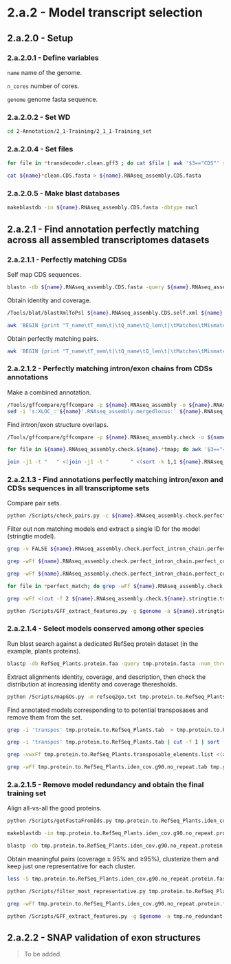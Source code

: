 2.a.2 - Model transcript selection
==================================

## 2.a.2.0 - Setup

### 2.a.2.0.1 - Define variables

`name` name of the genome.

`n_cores` number of cores.

`genome` genome fasta sequence.

### 2.a.2.0.2 - Set WD

```bash
cd 2-Annotation/2_1-Training/2_1_1-Training_set
```

### 2.a.2.0.4 - Set files

``` bash
for file in *transdecoder.clean.gff3 ; do cat $file | awk '$3=="CDS"' > $( basename $file .gff3 ).CDS.gff3 ; done

cat ${name}*clean.CDS.fasta > ${name}.RNAseq_assembly.CDS.fasta
```

### 2.a.2.0.5 - Make blast databases

``` bash
makeblastdb -in ${name}.RNAseq_assembly.CDS.fasta -dbtype nucl
```

2.a.2.1 - Find annotation perfectly matching across all assembled transcriptomes datasets
-----------------------------------------------------------------------------------------

### 2.a.2.1.1 - Perfectly matching CDSs

Self map CDS sequences.

``` bash
blastn -db ${name}.RNAseq_assembly.CDS.fasta -query ${name}.RNAseq_assembly.CDS.fasta -num_threads $n_cores -strand plus -outfmt 5 > ${name}.RNAseq_assembly.CDS.self.xml
```

Obtain identity and coverage.

``` bash
/Tools/blat/blastXmlToPsl ${name}.RNAseq_assembly.CDS.self.xml ${name}.RNAseq_assembly.CDS.self.psl

awk 'BEGIN {print "T_name\tT_nem\t|\tQ_name\tQ_len\t|\tMatches\tMismatches\tT_gaps\tQ_gaps\t|\tT_iden\tQ_iden\t|\tT_cov\tQ_cov"}; {print $14"\t"$15"\t|\t"$10"\t"$11"\t|\t"$1"\t"$2"\t"$8"\t"$6"\t|\t"($1-$2-$8)/$1"\t"($1-$2-$6)/$1"\t|\t"$1/$15"\t"$1/$11}' ${name}.RNAseq_assembly.CDS.self.psl > ${name}.RNAseq_assembly.CDS.blast.cov_iden.txt
```

Obtain perfectly matching pairs.

``` bash
awk 'BEGIN {print "T_name\tT_nem\t|\tQ_name\tQ_len\t|\tMatches\tMismatches\tT_gaps\tQ_gaps\t|\tT_iden\tQ_iden\t|\tT_cov\tQ_cov"}; {print $14"\t"$15"\t|\t"$10"\t"$11"\t|\t"$1"\t"$2"\t"$8"\t"$6"\t|\t"($1-$2-$8)/$1"\t"($1-$2-$6)/$1"\t|\t"$1/$15"\t"$1/$11}' ${name}.RNAseq_assembly.CDS.self.psl | awk -F "\t" '$1!=$4 && $2==$5 && $2==$7 && $12==1 && $13==1 && $15==1 && $16==1' | cut -f 1,4 > ${name}.RNAseq_assembly.CDS.perfect_match.pairs.txt
```

### 2.a.2.1.2 - Perfectly matching intron/exon chains from CDSs annotations

Make a combined annotation.

``` bash
/Tools/gffcompare/gffcompare -p ${name}.RNAseq_assembly -o ${name}.RNAseq_assembly -C -X -D -T *.transdecoder.clean.CDS.gff3
sed -i 's:XLOC_:'${name}'.RNAseq_assembly.mergedlocus:' ${name}.RNAseq_assembly.combined.gtf
```

Find intron/exon structure overlaps.

``` bash
/Tools/gffcompare/gffcompare -p ${name}.RNAseq_assembly.check -o ${name}.RNAseq_assembly.check -r ${name}.RNAseq_assembly.combined.gtf -C -Q -R -X -D  *.transdecoder.clean.CDS.gff3

for file in ${name}.RNAseq_assembly.check.${name}.*tmap; do awk '$3=="="' $file | awk '{print $1"|"$2"\t"$4}' > ${file}.perfect_match ; done

join -j1 -t "   " <(join -j1 -t "       " <(sort -k 1,1 ${name}.RNAseq_assembly.check.${name}.stringtie.transdecoder.clean.CDS.gff3.tmap.perfect_match) <(sort -k 1,1 ${name}.RNAseq_assembly.check.${name}.trinity.dn.transdecoder.clean.CDS.gff3.tmap.perfect_match) | sort -k 1,1) <(sort -k 1,1 ${name}.RNAseq_assembly.check.${name}.trinity.og.transdecoder.clean.CDS.gff3.tmap.perfect_match) > ${name}.RNAseq_assembly.check.perfect_intron_chain
```

### 2.a.2.1.3 - Find annotations perfectly matching intron/exon and CDSs sequences in all transcriptome sets

Compare pair sets.

``` bash
python /Scripts/check_pairs.py -c ${name}.RNAseq_assembly.check.perfect_intron_chain -p ${name}.RNAseq_assembly.CDS.perfect_match.pairs.txt > ${name}.RNAseq_assembly.check.perfect_intron_chain.perfect_cds_match.txt
```

Filter out non matching models end extract a single ID for the model (stringtie model).

``` bash
grep -v FALSE ${name}.RNAseq_assembly.check.perfect_intron_chain.perfect_cds_match.txt | sed 's:|.*::' | sort | uniq -c | awk '$1=1 {print $2}' > ${name}.RNAseq_assembly.check.perfect_intron_chain.perfect_cds_match.single_model.list

grep -wFf ${name}.RNAseq_assembly.check.perfect_intron_chain.perfect_cds_match.single_model.list ${name}.RNAseq_assembly.check.perfect_intron_chain.perfect_cds_match.txt > ${name}.RNAseq_assembly.check.perfect_intron_chain.perfect_cds_match.single_model.txt

grep -wFf ${name}.RNAseq_assembly.check.perfect_intron_chain.perfect_cds_match.single_model.list ${name}.RNAseq_assembly.check.perfect_intron_chain.perfect_cds_match.txt | cut -f 1 > ${name}.RNAseq_assembly.check.perfect_intron_chain.perfect_cds_match.single_model.ids

for file in *perfect_match; do grep -wFf ${name}.RNAseq_assembly.check.perfect_intron_chain.perfect_cds_match.single_model.ids $file > ${file}.selected ; done

grep -wFf <(cut -f 2 ${name}.RNAseq_assembly.check.${name}.stringtie.transdecoder.clean.CDS.gff3.tmap.perfect_match.selected) ${name}.stringtie.transdecoder.clean.gff3 | awk '$3=="CDS" || $3=="mRNA"' | sed 's:;Name.*::' | sed '/\tmRNA\t/ s:\(.*\)mRNA\(.*ID=\)\(.*Parent=\)\(.*\):\1gene\2\4\n\1mRNA\2\3\4;Parent=\4:' | sed '/\tCDS\t/ s:\(.*\)CDS\(.*\)ID=.*\(.*Parent=\)\(.*\):\1exon\2Parent=\4;ID=\4\n\1CDS\2Parent=\4;ID=\4:'| awk 'BEGIN {OFS="\t"} {if ($3=="exon") $NF=$NF".exon."NR ; if ($3=="CDS") $NF=$NF".cds."NR ; print $0 }' > ${name}.stringtie.transdecoder.clean.CDS.selected.gff3

python /Scripts/GFF_extract_features.py -g $genome -a ${name}.stringtie.transdecoder.clean.CDS.selected.gff3 -p tmp -lcin 2> ${name}.stringtie.transdecoder.clean.CDS.selected.log
```

### 2.a.2.1.4 - Select models conserved among other species

 Run blast search against a dedicated RefSeq protein dataset (in the example, plants proteins). 

``` bash
blastp -db RefSeq_Plants.protein.faa -query tmp.protein.fasta -num_threads $n_cores -outfmt 5 > tmp.protein.to.RefSeq_Plants.xml
```

Extract alignments identity, coverage, and description, then check the distribution at increasing identity and coverage theresholds.

``` bash
python /Scripts/mapGOs.py -m refseq2go.txt tmp.protein.to.RefSeq_Plants.xml | awk -F "\t" 'BEGIN {OFS="\t"; OFS="\t"; print "Query","Q_len","Q_start","Q_stop","|","Target","T_len","T_start","T_stop","|","e-value","Matches","Mismatches","Gaps","Iden","Q_cov","T_cov","|","Description","|","GO"} {print $1,$23,$7,$8,"|",$2,$24,$9,$10,"|",$11,$4,$5,$6,$3,100*($4/$23),100*($4/$24),"|",$25,"|",$26}' > tmp.protein.to.RefSeq_Plants.tab
```

Find annotated models corresponding to to potential transposases and remove them from the set.

``` bash
grep -i 'transpos' tmp.protein.to.RefSeq_Plants.tab  > tmp.protein.to.RefSeq_Plants.transposable_elements

grep -i 'transpos' tmp.protein.to.RefSeq_Plants.tab | cut -f 1 | sort -u > tmp.protein.to.RefSeq_Plants.transposable_elements.list

grep -vwxFf tmp.protein.to.RefSeq_Plants.transposable_elements.list <(awk -v thr=90 ' BEGIN {getline} { if ($15>thr && $16>thr && $17>thr && $15<120 && $16<120 && $17<120 ) {print $1} }' tmp.protein.to.RefSeq_Plants.tab | sort -u ) > tmp.protein.to.RefSeq_Plants.iden_cov.g90.no_repeat.tab

grep -wFf tmp.protein.to.RefSeq_Plants.iden_cov.g90.no_repeat.tab tmp.gff3 > tmp.${name}.gene_models.gff3
```

### 2.a.2.1.5 - Remove model redundancy and obtain the final training set

Align all-vs-all the good proteins.

``` bash
python /Scripts/getFastaFromIds.py tmp.protein.to.RefSeq_Plants.iden_cov.g90.no_repeat.tab tmp.protein.fasta > tmp.protein.to.RefSeq_Plants.iden_cov.g90.no_repeat.protein.fasta

makeblastdb -in tmp.protein.to.RefSeq_Plants.iden_cov.g90.no_repeat.protein.fasta -dbtype prot 

blastp -db tmp.protein.to.RefSeq_Plants.iden_cov.g90.no_repeat.protein.fasta -query tmp.protein.to.RefSeq_Plants.iden_cov.g90.no_repeat.protein.fasta -num_threads $n_cores -outfmt "7 qseqid qlen qstart qend qframe qcovhsp sseqid slen sstart send sframe length nident mismatch gaps bitscore evalue " > tmp.protein.to.RefSeq_Plants.iden_cov.g90.no_repeat.protein.fasta.self_blast.tab
```

Obtain meaningful pairs (coverage ≥ 95% and ≥95%), clusterize them and keep just one representative for each cluster.

``` bash
less -S tmp.protein.to.RefSeq_Plants.iden_cov.g90.no_repeat.protein.fasta.self_blast.tab | grep -v '^#' |awk -F "\t" 'BEGIN {OFS="\t"} {print $1,$7,100*($12/$8),100*($13/$8)}' | awk '$3>=95 && $4>=95' > tmp.protein.to.RefSeq_Plants.iden_cov.g90.no_repeat.protein.fasta.self_blast.iden_cov.ge95.txt

python /Scripts/filter_most_representative.py tmp.protein.to.RefSeq_Plants.iden_cov.g90.no_repeat.protein.fasta.self_blast.iden_cov.ge95.txt > tmp.protein.to.RefSeq_Plants.iden_cov.g90.no_repeat.protein.fasta.self_blast.iden_cov.ge95.representatives 2> tmp.protein.to.RefSeq_Plants.iden_cov.g90.no_repeat.protein.fasta.self_blast.iden_cov.ge95.clusters

grep -wFf tmp.protein.to.RefSeq_Plants.iden_cov.g90.no_repeat.protein.fasta.self_blast.iden_cov.ge95.representatives tmp.${name}.gene_models.gff3 | awk '$3=="CDS" || $3=="mRNA"' | sed '/\tmRNA\t/ s:\(.*\)mRNA\(.*ID=\)\(.*Parent=\)\(.*\):\1gene\2\4\n\1mRNA\2\3\4:' | sed '/\tCDS\t/ s:\(.*\)CDS\(.*\)Parent=\(.*\);ID=\(.*\)cds\(.*\):\1exon\2Parent=\3;ID=\4exon\5\n\1CDS\2Parent=\3;ID=\4cds\5:' > tmp.no_redundant.${name}.gene_models.gff3
```

``` bash
python /Scripts/GFF_extract_features.py -g $genome -a tmp.no_redundant.${name}.gene_models.gff3 -p tmp.no_redundant.clean.gene_models -nlcmi 
```

2.a.2.2 - SNAP validation of exon structures
--------------------------------------------

> To be added.
